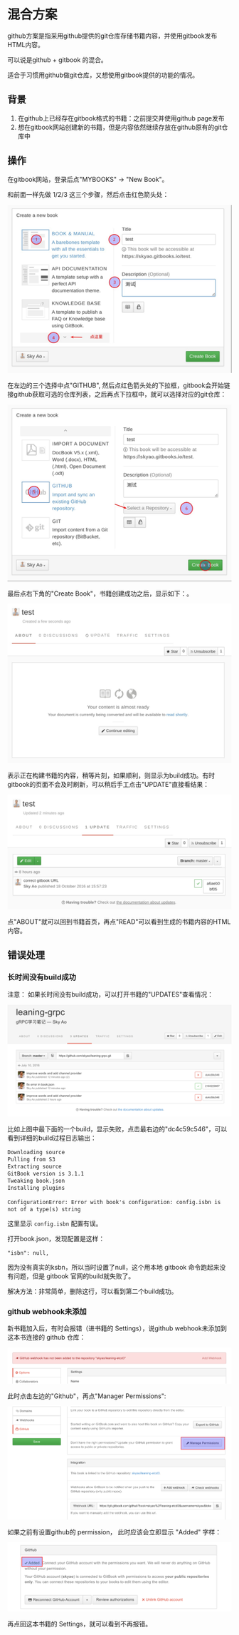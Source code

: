 # 混合方案

github方案是指采用github提供的git仓库存储书籍内容，并使用gitbook发布HTML内容。

可以说是github + gitbook 的混合。

适合于习惯用github做git仓库，又想使用gitbook提供的功能的情况。

## 背景

1. 在github上已经存在gitbook格式的书籍：之前提交并使用github page发布
2. 想在gitbook网站创建新的书籍，但是内容依然继续存放在github原有的git仓库中

## 操作

在gitbook网站，登录后点"MYBOOKS" -> "New Book"。

和前面一样先做 1/2/3 这三个步骤，然后点击红色箭头处：

![](images/mix_step_1.jpg)

在左边的三个选择中点"GITHUB", 然后点红色箭头处的下拉框，gitbook会开始链接github获取可选的仓库列表，之后再点下拉框中，就可以选择对应的git仓库：

![](images/mix_step_2.jpg)

最后点右下角的"Create Book"，书籍创建成功之后，显示如下：。

![](images/mix_step_3.jpg)

表示正在构建书籍的内容，稍等片刻，如果顺利，则显示为build成功。有时gitbook的页面不会及时刷新，可以稍后手工点击"UPDATE"直接看结果：

![](images/mix_step_4.jpg)

点"ABOUT"就可以回到书籍首页，再点"READ"可以看到生成的书籍内容的HTML内容。

## 错误处理

### 长时间没有build成功

注意： 如果长时间没有build成功，可以打开书籍的"UPDATES"查看情况：

![](images/updates_list.png)

比如上图中最下面的一个build，显示失败，点击最右边的"dc4c59c546"，可以看到详细的build过程日志输出：

    Downloading source
    Pulling from S3
    Extracting source
    GitBook version is 3.1.1
    Tweaking book.json
    Installing plugins

    ConfigurationError: Error with book's configuration: config.isbn is not of a type(s) string

这里显示 `config.isbn` 配置有误。

打开book.json，发现配置是这样：

    "isbn": null,

因为没有真实的ksbn，所以当时设置了null，这个用本地 gitbook 命令跑起来没有问题，但是 gitbook 官网的build就失败了。

解决方法：非常简单，删除这行，可以看到第二个build成功。

### github webhook未添加

新书籍加入后，有时会报错（进书籍的 Settings），说github webhook未添加到这本书连接的 github 仓库：

![](images/webhook_error.png)

此时点击左边的"Github"，再点"Manager Permissions":

![](images/webhook_github.png)

如果之前有设置github的 permission， 此时应该会立即显示 "Added" 字样：

![](images/webhook_permission.png)

再点回这本书籍的 Settings，就可以看到不再报错。